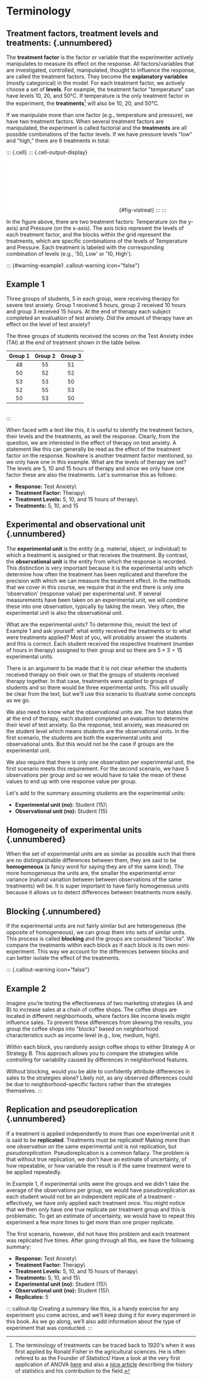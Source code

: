 # Terminology

## **Treatment factors, treatment levels and treatments:** {.unnumbered}

The **treatment factor** is the factor or variable that the experimenter actively manipulates to measure its effect on the response. All factors/variables that are investigated, controlled, manipulated, thought to influence the response, are called the treatment factors. They become the **explanatory variables** (mostly categorical) in the model. For each treatment factor, we actively choose a set of **levels**. For example, the treatment factor "temperature" can have levels 10, 20, and 50°C. If temperature is the only treatment factor in the experiment, the **treatments**[^02_expdesign_term-1] will also be 10, 20, and 50°C.

[^02_expdesign_term-1]: The terminology of treatments can be traced back to 1920's when it was first applied by Ronald Fisher in the agricultural sciences. He is often refered to as the Founder of Statistics! Have a look at the very first application of ANOVA [here](https://www.cambridge.org/core/journals/journal-of-agricultural-science/article/abs/studies-in-crop-variation-i-an-examination-of-the-yield-of-dressed-grain-from-broadbalk/882CB236D1EC608B1A6C74CA96F82CC3) and also a [nice article](https://www.jstor.org/stable/2245989) describing the history of statistics and his contribution to the field.

If we manipulate more than one factor (e.g., temperature and pressure), we have two treatment factors. When several treatment factors are manipulated, the experiment is called factorial and the **treatments** are all possible combinations of the factor levels. If we have pressure levels "low" and "high," there are 6 treatments in total:






::: {.cell}
::: {.cell-output-display}
![Visualization of how treatments are formed as combinations of treatment levels. ](02_ExpDesign_Term_files/figure-pdf/fig-vistreat-1.pdf){#fig-vistreat}
:::
:::






In the figure above, there are two treatment factors: Temperature (on the y-axis) and Pressure (on the x-axis). The axis ticks represent the levels of each treatment factor, and the blocks within the grid represent the treatments, which are specific combinations of the levels of Temperature and Pressure. Each treatment is labeled with the corresponding combination of levels (e.g., '50, Low' or '10, High').

::: {#warning-example1 .callout-warning icon="false"}
## Example 1

Three groups of students, 5 in each group, were receiving therapy for severe test anxiety. Group 1 received 5 hours, group 2 received 10 hours and group 3 received 15 hours. At the end of therapy each subject completed an evaluation of test anxiety. Did the amount of therapy have an effect on the level of test anxiety?

The three groups of students received the scores on the Test Anxiety index (TAI) at the end of treatment shown in the table below.

| Group 1 | Group 2 | Group 3 |
|:-------:|:-------:|:-------:|
|   48    |   55    |   51    |
|   50    |   52    |   52    |
|   53    |   53    |   50    |
|   52    |   55    |   53    |
|   50    |   53    |   50    |

\
:::

When faced with a text like this, it is useful to identify the treatment factors, their levels and the treatments, as well the response. Clearly, from the question, we are interested in the effect of therapy on test anxiety. A statement like this can generally be read as the effect of the treatment factor on the response. Nowhere is another treatment factor mentioned, so we only have one in this example. What are the levels of therapy we set? The levels are 5, 10 and 15 hours of therapy and since we only have one factor these are also the treatments. Let's summarise this as follows:

-   **Response:** Test Anxiety\
-   **Treatment Factor:** Therapy\
-   **Treatment Levels:** 5, 10, and 15 hours of therapy\
-   **Treatments:** 5, 10, and 15

## **Experimental and observational unit** {.unnumbered}

The **experimental unit** is the entity (e.g. material, object, or individual) to which a treatment is assigned or that receives the treatment. By contrast, the **observational unit** is the entity from which the response is recorded. This distinction is very important because it is the experimental units which determine how often the treatment has been replicated and therefore the precision with which we can measure the treatment effect. In the methods that we cover in this course, we require that in the end there is only one ‘observation’ (response value) per experimental unit. If several measurements have been taken on an experimental unit, we will combine these into one observation, typically by taking the mean. Very often, the experimental unit is also the observational unit.

What are the experimental units? To determine this, revisit the text of Example 1 and ask yourself: what entity received the treatments or to what were treatments applied? Most of you, will probably answer the students and this is correct. Each student received the respective treatment (number of hours in therapy) assigned to their group and so there are $5 \times 3 = 15$ experimental units.

There is an argument to be made that it is not clear whether the students received therapy on their own or that the groups of students received therapy together. In that case, treatments were applied to groups of students and so there would be three experimental units. This will usually be clear from the text, but we'll use this scenario to illustrate some concepts as we go.

We also need to know what the observational units are. The text states that at the end of therapy, each student completed an evaluation to determine their level of test anxiety. So the response, test anxiety, was measured on the student level which means students are the observational units. In the first scenario, the students are both the experimental units and observational units. But this would not be the case if groups are the experimental unit.

We also require that there is only one observation per experimental unit, the first scenario meets this requirement. For the second scenario, we have 5 observations per group and so we would have to take the mean of these values to end up with one response value per group.

Let's add to the summary assuming students are the experimental units:

-   **Experimental unit (no):** Student (15)\
-   **Observational unit (no):** Student (15)

## **Homogeneity of experimental units** {.unnumbered}

When the set of experimental units are as similar as possible such that there are no distinguishable differences between them, they are said to be **homogeneous** (a fancy word for saying they are of the same kind). The more homogeneous the units are, the smaller the experimental error variance (natural variation between between observations of the same treatments) will be. It is super important to have fairly homogeneous units because it allows us to detect differences between treatments more easily.

## **Blocking** {.unnumbered}

If the experimental units are not fairly similar but are heterogeneous (the opposite of homogeneous), we can group them into sets of similar units. This process is called **blocking** and the groups are considered "blocks". We compare the treatments within each block as if each block is its own mini-experiment. This way we account for the differences between blocks and can better isolate the effect of the treatments.

::: {.callout-warning icon="false"}
## Example 2

Imagine you’re testing the effectiveness of two marketing strategies (A and B) to increase sales at a chain of coffee shops. The coffee shops are located in different neighborhoods, where factors like income levels might influence sales. To prevent these differences from skewing the results, you group the coffee shops into "blocks" based on neighborhood characteristics such as income level (e.g., low, medium, high).

Within each block, you randomly assign coffee shops to either Strategy A or Strategy B. This approach allows you to compare the strategies while controlling for variability caused by differences in neighborhood features.

Without blocking, would you be able to confidently attribute differences in sales to the strategies alone? Likely not, as any observed differences could be due to neighborhood-specific factors rather than the strategies themselves.
:::

## **Replication and pseudoreplication** {.unnumbered}

If a treatment is applied independently to more than one experimental unit it is said to be **replicated**. Treatments must be replicated! Making more than one observation on the same experimental unit is not replication, but *pseudoreplication*. Pseudoreplication is a common fallacy. The problem is that without true replication, we don’t have an estimate of uncertainty, of how repeatable, or how variable the result is if the same treatment were to be applied repeatedly.

In Example 1, if experimental units were the groups and we didn't take the average of the observations per group, we would have pseudoreplication as each student would not be an independent replicate of a treatment - effectively, we have only applied each treatment once. You might notice that we then only have one true replicate per treatment group and this is problematic. To get an estimate of uncertainty, we would have to repeat this experiment a few more times to get more than one proper replicate.

The first scenario, however, did not have this problem and each treatment was replicated five times. After going through all this, we have the following summary:

-   **Response:** Test Anxiety\
-   **Treatment Factor:** Therapy\
-   **Treatment Levels:** 5, 10, and 15 hours of therapy\
-   **Treatments:** 5, 10, and 15\
-   **Experimental unit (no):** Student (15)\
-   **Observational unit (no):** Student (15)\
-   **Replicates:** 5

::: callout-tip
Creating a summary like this, is a handy exercise for any experiment you come across, and we’ll keep doing it for every experiment in this book. As we go along, we’ll also add information about the type of experiment that was conducted.
:::

